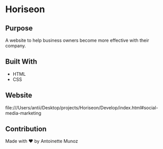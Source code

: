 # Horiseon

## Purpose
A website to help business owners become more effective with their company.

## Built With
* HTML
* CSS

## Website
file:///Users/antii/Desktop/projects/Horiseon/Develop/index.html#social-media-marketing

## Contribution
Made with ❤️ by Antoinette Munoz
